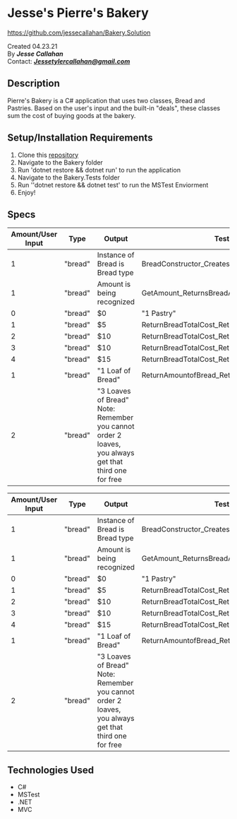 # Jesse's Pierre's Bakery
https://github.com/jessecallahan/Bakery.Solution

Created 04.23.21</br>
By _**Jesse Callahan**_</br>
Contact: _**Jessetylercallahan@gmail.com**_</br>

## Description
Pierre's Bakery is a C# application that uses two classes, Bread and Pastries. Based on the user's input and the built-in "deals", these classes sum the cost of buying goods at the bakery.

## Setup/Installation Requirements

1. Clone this [repository](https://github.com/jessecallahan/Bakery.Solution)
2. Navigate to the Bakery folder
3. Run 'dotnet restore && dotnet run' to run the application
4. Navigate to the Bakery.Tests folder
5. Run ''dotnet restore && dotnet test' to run the MSTest Enviorment
6. Enjoy!

## Specs

|  Amount/User Input|  Type | Output  | Test Function |
|---|---|---|---|
| 1  |  "bread" | Instance of Bread is Bread type | BreadConstructor_CreatesInstanceOfBread_Bread() | 
| 1  |  "bread"  | Amount is being recognized | GetAmount_ReturnsBreadAmount_Int() |
| 0  |  "bread" | $0 | "1 Pastry"|ReturnBreadTotalCost_ReturnsBreadTotalCostTest1_Int()|
| 1  |  "bread" | $5  | ReturnBreadTotalCost_ReturnsBreadTotalCostTest2_Int() |
| 2  |  "bread" | $10  | ReturnBreadTotalCost_ReturnsBreadTotalCostTest3_Int() |
| 3  |  "bread" | $10  | ReturnBreadTotalCost_ReturnsBreadTotalCostTest4_Int() |
| 4  |  "bread" | $15  | ReturnBreadTotalCost_ReturnsBreadTotalCostTest5_Int() |
| 1  |  "bread" | "1 Loaf of Bread" | ReturnAmountofBread_ReturnsBreadDetailsTest1_String() |
| 2  |  "bread" | "3 Loaves of Bread" Note: Remember you cannot order 2 loaves, you always get that third one for free  | 

|  Amount/User Input|  Type | Output  | Test Function |
|---|---|---|---|
| 1  |  "bread" | Instance of Bread is Bread type | BreadConstructor_CreatesInstanceOfBread_Bread() | 
| 1  |  "bread"  | Amount is being recognized | GetAmount_ReturnsBreadAmount_Int() |
| 0  |  "bread" | $0 | "1 Pastry"|ReturnBreadTotalCost_ReturnsBreadTotalCostTest1_Int()|
| 1  |  "bread" | $5  | ReturnBreadTotalCost_ReturnsBreadTotalCostTest2_Int() |
| 2  |  "bread" | $10  | ReturnBreadTotalCost_ReturnsBreadTotalCostTest3_Int() |
| 3  |  "bread" | $10  | ReturnBreadTotalCost_ReturnsBreadTotalCostTest4_Int() |
| 4  |  "bread" | $15  | ReturnBreadTotalCost_ReturnsBreadTotalCostTest5_Int() |
| 1  |  "bread" | "1 Loaf of Bread" | ReturnAmountofBread_ReturnsBreadDetailsTest1_String() |
| 2  |  "bread" | "3 Loaves of Bread" Note: Remember you cannot order 2 loaves, you always get that third one for free  | 

## Technologies Used
* C#
* MSTest
* .NET
* MVC


